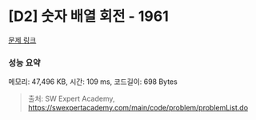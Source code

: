 # [D2] 숫자 배열 회전 - 1961 

[문제 링크](https://swexpertacademy.com/main/code/problem/problemDetail.do?contestProbId=AV5Pq-OKAVYDFAUq) 

### 성능 요약

메모리: 47,496 KB, 시간: 109 ms, 코드길이: 698 Bytes



> 출처: SW Expert Academy, https://swexpertacademy.com/main/code/problem/problemList.do